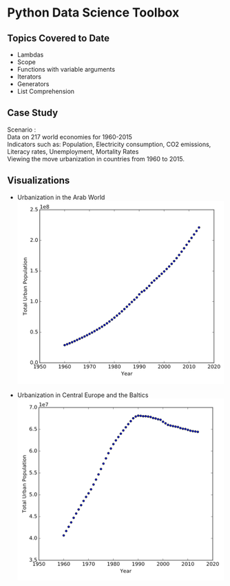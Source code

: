 # Python Data Science Toolbox

## Topics Covered to Date

- Lambdas
- Scope
- Functions with variable arguments
- Iterators 
- Generators
- List Comprehension

## Case Study

Scenario :  
Data on 217 world economies for 1960-2015  
Indicators such as: Population, Electricity consumption, CO2 emissions, Literacy rates, Unemployment, Mortality Rates  
Viewing the move urbanization in countries from 1960 to 2015.

## Visualizations 

- Urbanization in the Arab World
!["Visualization of ARB Urbanization"](https://github.com/surfman-k/Data-Scientist-with-Python/blob/master/Python%20Data%20Science%20Toolbox%20Part%202/Screen%20Shot%202019-01-11%20at%204.09.18%20PM.png?raw=true)

- Urbanization in Central Europe and the Baltics
!["Visualization of CEB Urbanization"](https://github.com/surfman-k/Data-Scientist-with-Python/blob/master/Python%20Data%20Science%20Toolbox%20Part%202/Screen%20Shot%202019-01-11%20at%204.04.00%20PM.png?raw=true)
